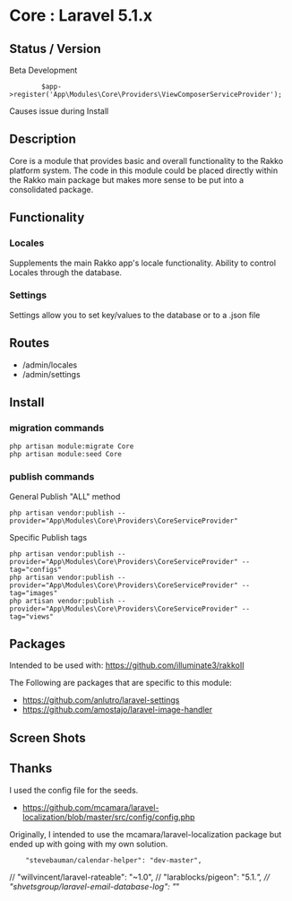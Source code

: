 # Core : Laravel 5.1.x


## Status / Version

Beta Development


```
		$app->register('App\Modules\Core\Providers\ViewComposerServiceProvider');
```
Causes issue during Install


## Description

Core is a module that provides basic and overall functionality to the Rakko platform system.
The code in this module could be placed directly within the Rakko main package but makes more sense to be put into a consolidated package.


## Functionality


### Locales
Supplements the main Rakko app's locale functionality.
Ability to control Locales through the database.


### Settings
Settings allow you to set key/values to the database or to a .json file


## Routes

* /admin/locales
* /admin/settings


## Install

### migration commands

```
php artisan module:migrate Core
php artisan module:seed Core
```


### publish commands

General Publish "ALL" method
```
php artisan vendor:publish --provider="App\Modules\Core\Providers\CoreServiceProvider"
```

Specific Publish tags
```
php artisan vendor:publish --provider="App\Modules\Core\Providers\CoreServiceProvider" --tag="configs"
php artisan vendor:publish --provider="App\Modules\Core\Providers\CoreServiceProvider" --tag="images"
php artisan vendor:publish --provider="App\Modules\Core\Providers\CoreServiceProvider" --tag="views"
```


## Packages

Intended to be used with:
https://github.com/illuminate3/rakkoII

The Following are packages that are specific to this module:

* https://github.com/anlutro/laravel-settings
* https://github.com/amostajo/laravel-image-handler


## Screen Shots
## Thanks

I used the config file for the seeds.
* https://github.com/mcamara/laravel-localization/blob/master/src/config/config.php

Originally, I intended to use the mcamara/laravel-localization package but ended up with going with my own solution.



		"stevebauman/calendar-helper": "dev-master",
//		"willvincent/laravel-rateable": "~1.0",
//		"larablocks/pigeon": "5.1.*",
//		"shvetsgroup/laravel-email-database-log": "*"

